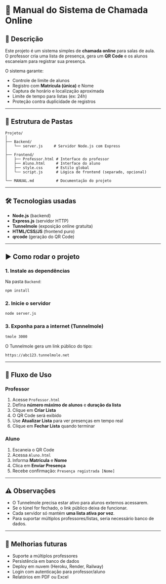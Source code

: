 # 📘 Manual do Sistema de Chamada Online

## 📌 Descrição
Este projeto é um sistema simples de **chamada online** para salas de aula.  
O professor cria uma lista de presença, gera um **QR Code** e os alunos escaneiam para registrar sua presença.  

O sistema garante:
- Controle de limite de alunos
- Registro com **Matrícula (única)** e Nome
- Captura de horário e localização aproximada
- Limite de tempo para listas (ex: 24h)
- Proteção contra duplicidade de registros

---

## 📂 Estrutura de Pastas
```
Projeto/
│
├── Backend/
│   └── server.js     # Servidor Node.js com Express
│
├── Frontend/
│   ├── Professor.html # Interface do professor
│   ├── Aluno.html     # Interface do aluno
│   ├── style.css      # Estilo global
│   └── script.js      # Lógica de frontend (separado, opcional)
│
└── MANUAL.md          # Documentação do projeto
```

---

## 🛠️ Tecnologias usadas
- **Node.js** (backend)
- **Express.js** (servidor HTTP)
- **Tunnelmole** (exposição online gratuita)
- **HTML/CSS/JS** (frontend puro)
- **qrcode** (geração do QR Code)

---

## ▶️ Como rodar o projeto

### 1. Instale as dependências
Na pasta `Backend`:
```bash
npm install
```

### 2. Inicie o servidor
```bash
node server.js
```

### 3. Exponha para a internet (Tunnelmole)
```bash
tmole 3000
```

O Tunnelmole gera um link público do tipo:
```
https://abc123.tunnelmole.net
```

---

## 📱 Fluxo de Uso

### Professor
1. Acesse `Professor.html`
2. Defina **número máximo de alunos** e **duração da lista**
3. Clique em **Criar Lista**
4. O QR Code será exibido
5. Use **Atualizar Lista** para ver presenças em tempo real
6. Clique em **Fechar Lista** quando terminar

### Aluno
1. Escaneia o QR Code
2. Acessa `Aluno.html`
3. Informa **Matrícula** e **Nome**
4. Clica em **Enviar Presença**
5. Recebe confirmação: `Presença registrada [Nome]`

---

## ⚠️ Observações
- O Tunnelmole precisa estar ativo para alunos externos acessarem.
- Se o túnel for fechado, o link público deixa de funcionar.
- Cada servidor só mantém **uma lista ativa por vez**.
- Para suportar múltiplos professores/listas, seria necessário banco de dados.

---

## 🚀 Melhorias futuras
- Suporte a múltiplos professores
- Persistência em banco de dados
- Deploy em nuvem (Heroku, Render, Railway)
- Login com autenticação para professor/aluno
- Relatórios em PDF ou Excel

